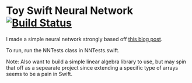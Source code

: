 # Toy Swift Neural Network [![Build Status](https://travis-ci.org/pbardea/swiftneuralnet.svg?branch=master)](https://travis-ci.org/pbardea/swiftneuralnet)

I made a simple neural network strongly based off [this blog post](https://iamtrask.github.io/2015/07/12/basic-python-network/).

To run, run the NNTests class in NNTests.swift.

Note: Also want to build a simple linear algebra library to use, but may spin that off as a sepearate project since extending a specific type of arrays seems to be a pain in Swift.
